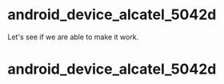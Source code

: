# android_device_alcatel_5042d

Let's see if we are able to make it work.
# android_device_alcatel_5042d
